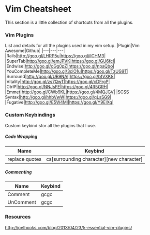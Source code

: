 # Vim Cheatsheet
This section is a little collection of shortcuts from all the plugins.

### Vim Plugins
List and details for all the plugins used in my vim setup.
|Plugin|Vim Awesome|Github|
|---|---|---|
|Rails|http://goo.gl/LHRP5u|https://goo.gl/iICHM3|
|SuperTab|http://goo.gl/emJPVK|https://goo.gl/GU6fcl|
|Endwise|http://goo.gl/oGg0pZ|https://goo.gl/npaQbo|
|YouCompleteMe|http://goo.gl/3ciO1u|https://goo.gl/TzUG9T|
|Surround|http://goo.gl/UB9NAl|https://goo.gl/bfVXK8|
|Vitality|http://goo.gl/zs7QwT|https://goo.gl/cDFrgP|
|CtrlP|http://goo.gl/NNJsFE|https://goo.gl/4R5GRH|
|Emmet|http://goo.gl/CWb9KL|https://goo.gl/4MQJGV|
|SCSS Syntax|http://goo.gl/hhbVwW|https://goo.gl/qLsSG9|
|Fugative|http://goo.gl/E5W4Ml|https://goo.gl/Y9EIXq|

### Custom Keybindings
Custom keybind sfor all the plugins that I use.

##### Code Wrapping
|Name|Keybind|
|---|---|
|replace quotes|cs[surrounding character][new character]|

##### Commenting
|Name|Keybind|
|---|---|
|Comment|gcgc|
|UnComment|gcgc|

### Resources
http://joelhooks.com/blog/2013/04/23/5-essential-vim-plugins/

